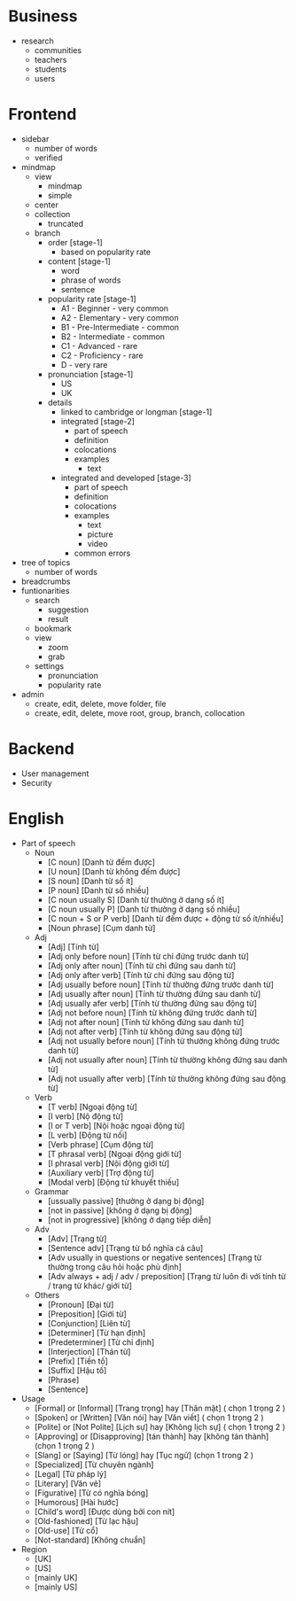 # Business

-   research
    -   communities
    -   teachers
    -   students
    -   users

# Frontend

-   sidebar
    -   number of words
    -   verified
-   mindmap
    -   view
        -   mindmap
        -   simple
    -   center
    -   collection
        -   truncated
    -   branch
        -   order [stage-1]
            -   based on popularity rate <!-- very common to very rare -->
        -   content [stage-1]
            -   word
            -   phrase of words
            -   sentence
        -   popularity rate [stage-1] <!-- by cambridge -->
            -   A1 - Beginner - very common
            -   A2 - Elementary - very common
            -   B1 - Pre-Intermediate - common
            -   B2 - Intermediate - common
            -   C1 - Advanced - rare
            -   C2 - Proficiency - rare
            -   D - very rare
        -   pronunciation [stage-1]
            -   US <!-- default -->
            -   UK
        -   details
            -   linked to cambridge or longman [stage-1]
            -   integrated [stage-2]
                -   part of speech
                -   definition
                -   colocations
                -   examples
                    -   text
            -   integrated and developed [stage-3]
                -   part of speech
                -   definition
                -   colocations
                -   examples
                    -   text
                    -   picture
                    -   video
                -   common errors
-   tree of topics
    -   number of words <!-- based on popularity rate -->
-   breadcrumbs
-   funtionarities
    -   search
        -   suggestion
        -   result
    -   bookmark
    -   view
        -   zoom
        -   grab
    -   settings
        -   pronunciation
        -   popularity rate
-   admin
    -   create, edit, delete, move folder, file
    -   create, edit, delete, move root, group, branch, collocation

# Backend

-   User management
-   Security

# English

-   Part of speech
    -   Noun
        -   [C noun] [Danh từ đếm được]
        -   [U noun] [Danh từ không đếm được]
        -   [S noun] [Danh từ số ít]
        -   [P noun] [Danh từ số nhiều]
        -   [C noun usually S] [Danh từ thường ở dạng số ít]
        -   [C noun usually P] [Danh từ thường ở dạng số nhiều]
        -   [C noun + S or P verb] [Danh từ đếm được + động từ số ít/nhiều]
        -   [Noun phrase] [Cụm danh từ]
    -   Adj
        -   [Adj] [Tính từ]
        -   [Adj only before noun] [Tính từ chỉ đứng trước danh từ]
        -   [Adj only after noun] [Tính từ chỉ đứng sau danh từ]
        -   [Adj only after verb] [Tính từ chỉ đứng sau động từ]
        -   [Adj usually before noun] [Tính từ thường đứng trước danh từ]
        -   [Adj usually after noun] [Tính từ thường đứng sau danh từ]
        -   [Adj usually afer verb] [Tính từ thường đứng sau động từ]
        -   [Adj not before noun] [Tính từ không đứng trước danh từ]
        -   [Adj not after noun] [Tính từ không đứng sau danh từ]
        -   [Adj not after verb] [Tính từ không đứng sau động từ]
        -   [Adj not usually before noun] [Tính từ thường không đứng trước danh từ]
        -   [Adj not usually after noun] [Tính từ thường không đứng sau danh từ]
        -   [Adj not usually after verb] [Tính từ thường không đứng sau động từ]
    -   Verb
        -   [T verb] [Ngoại động từ]
        -   [I verb] [Nộ động từ]
        -   [I or T verb] [Nội hoặc ngoại động từ]
        -   [L verb] [Động từ nối]
        -   [Verb phrase] [Cụm động từ]
        -   [T phrasal verb] [Ngoại động giới từ]
        -   [I phrasal verb] [Nội động giới từ]
        -   [Auxiliary verb] [Trợ động từ]
        -   [Modal verb] [Động từ khuyết thiếu]
    -   Grammar
        -   [ussually passive] [thường ở dạng bị động]
        -   [not in passive] [không ở dạng bị động]
        -   [not in progressive] [không ở dạng tiếp diễn]
    -   Adv
        -   [Adv] [Trạng từ]
        -   [Sentence adv] [Trạng từ bổ nghĩa cả câu]
        -   [Adv usually in questions or negative sentences] [Trạng từ thường trong câu hỏi hoặc phủ định]
        -   [Adv always + adj / adv / preposition] [Trạng từ luôn đi với tính từ / trạng từ khác/ giới từ]
    -   Others
        -   [Pronoun] [Đại từ]
        -   [Preposition] [Giới từ]
        -   [Conjunction] [Liên từ]
        -   [Determiner] [Từ hạn định]
        -   [Predeterminer] [Từ chỉ định]
        -   [Interjection] [Thán từ]
        -   [Prefix] [Tiền tố]
        -   [Suffix] [Hậu tố]
        -   [Phrase]
        -   [Sentence]
-   Usage
    -   [Formal] or [Informal] [Trang trọng] hay [Thân mật] ( chọn 1 trọng 2 )
    -   [Spoken] or [Written] [Văn nói] hay [Văn viết] ( chọn 1 trọng 2 )
    -   [Polite] or [Not Polite] [Lịch sự] hay [Không lịch sự] ( chọn 1 trọng 2 )
    -   [Approving] or [Disapproving] [tán thành] hay [không tán thành] (chọn 1 trọng 2 )
    -   [Slang] or [Saying] [Từ lóng] hay [Tục ngữ] (chọn 1 trong 2 )
    -   [Specialized] [Từ chuyên ngành]
    -   [Legal] [Từ pháp lý]
    -   [Literary] [Văn vẻ]
    -   [Figurative] [Từ có nghĩa bóng]
    -   [Humorous] [Hài hước]
    -   [Child's word] [Được dùng bởi con nít]
    -   [Old-fashioned] [Từ lạc hậu]
    -   [Old-use] [Từ cổ]
    -   [Not-standard] [Không chuẩn]
-   Region
    -   [UK]
    -   [US]
    -   [mainly UK]
    -   [mainly US]

